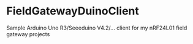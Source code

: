# FieldGatewayDuinoClient
Sample Arduino Uno R3/Seeeduino V4.2/... client for my nRF24L01 field gateway projects
